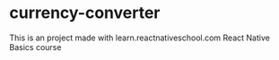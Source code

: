 # currency-converter
This is an project made with learn.reactnativeschool.com React Native Basics course
